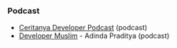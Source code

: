 ### Podcast

* [Ceritanya Developer Podcast](https://anchor.fm/ceritanya-developer) (podcast)
* [Developer Muslim](https://anchor.fm/devmuslimid) - Adinda Praditya (podcast)
